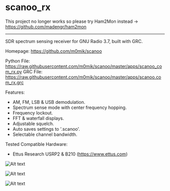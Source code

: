 scanoo_rx
======

This project no longer works so please try Ham2Mon instead -> https://github.com/madengr/ham2mon

---
SDR spectrum sensing receiver for GNU Radio 3.7, built with GRC.

Homepage: https://github.com/m0mik/scanoo

Python File: https://raw.githubusercontent.com/m0mik/scanoo/master/apps/scanoo_com_rx.py
GRC File: https://raw.githubusercontent.com/m0mik/scanoo/master/apps/scanoo.com_rx.grc

Features:
- AM, FM, LSB & USB demodulation.
- Spectrum sense mode with center frequency hopping.
- Frequency lockout.
- FFT & waterfall displays.
- Adjustable squelch.
- Auto saves settings to '.scanoo'.
- Selectable channel bandwidth.

Tested Compatible Hardware:
- Ettus Research USRP2 & B210 (https://www.ettus.com)

![Alt text](https://raw.github.com/m0mik/scanoo/master/apps/scanoo.com_rx.gui_main.png)

![Alt text](https://raw.github.com/m0mik/scanoo/master/apps/scanoo.com_rx.gui.png)

![Alt text](https://raw.github.com/m0mik/scanoo/master/apps/scanoo.com_rx.grc.png)

